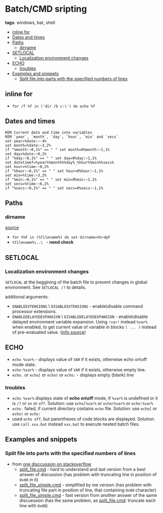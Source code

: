 # Batch/CMD sripting

**tags**: windows, bat, shell


<!-- MarkdownTOC autolink="true" lowercase="all" uri_encoding="false" -->

- [inline for](#inline-for)
- [Dates and times](#dates-and-times)
- [Paths](#paths)
    - [dirname](#dirname)
- [SETLOCAL](#setlocal)
    - [Localization environment changes](#localization-environment-changes)
- [ECHO](#echo)
    - [troubles](#troubles)
- [Examples and snippets](#examples-and-snippets)
    - [Split file into parts with the specified numbers of lines](#split-file-into-parts-with-the-specified-numbers-of-lines)

<!-- /MarkdownTOC -->


## inline for

- ```for /f %f in ('dir /b c:\') do echo %f```

## Dates and times

```
REM Current date and time into variables
REM `year`, `month`, `day`, `hour`, `min` and `secs`
set year=%date:~-4%
set month=%date:~3,2%
if "%month:~0,1%" == " " set month=0%month:~1,1%
set day=%date:~0,2%
if "%day:~0,1%" == " " set day=0%day:~1,1%
set datetimef=%year%%month%%day%_%hour%%min%%secs%
set hour=%time:~0,2%
if "%hour:~0,1%" == " " set hour=0%hour:~1,1%
set min=%time:~3,2%
if "%min:~0,1%" == " " set min=0%min:~1,1%
set secs=%time:~6,2%
if "%secs:~0,1%" == " " set secs=0%secs:~1,1%
```


## Paths

### dirname

[source](http://stackoverflow.com/questions/778135/how-do-i-get-the-equivalent-of-dirname-in-a-batch-file)
- `for %%F in (%filename%) do set dirname=%%~dpF`
- `%filename%\..\ ` - **need check**


## SETLOCAL

### Localization environment changes

`SETLOCAL` at the beggining of the batch file to prevent changes in global environment. See `SETLOCAL /?` to details.

additional arguments:
- `ENABLEEXTENSIONS` \ `DISABLEEXTENSIONS` - enable\disable command processor extensions.
- `ENABLEDELAYEDEXPANSION`  \ `DISABLEDELAYEDEXPANSION` - enable\disable delayed environment variable expansion.
Using `!var!` instead `%var%` when enabled, to get current value of variable in blocks `( ... )` instead of pre-evaluated value.
([info source](https://stackoverflow.com/questions/22278456/enable-and-disable-delayed-expansion-what-does-it-do/22278518))


## ECHO

- `echo %var%` - displays value of `VAR` if it exists, otherwise echo on\off mode state.
- `echo:%var%` - displays value of `VAR` if it exists, otherwise empty line.
- `echo.` or `echo[` or `echo(` or `echo:` - displays empty (blank) line


### troubles

- `echo %var%` displays state of __echo on\off__ mode, if `%var%` is undefined or it is `/?` or `on` or `off`.
Solution: use `echo[%var%` or `echo(%var%` or `echo:%var%`
- `echo.` failed, if current directory contains `echo` file.
Solution: use `echo[` or `echo(` or `echo:`
- used `echo off`, but parentheses of code blocks are displayed.
Solution: use `call xxx.bat` instead `xxx.bat` to execute nested batch files.


## Examples and snippets

### Split file into parts with the specified numbers of lines

- from [one disccussion on stackoverflow](https://stackoverflow.com/questions/23593556/batch-split-a-text-file)
    - [split_file.cmd](batch_scripts/split_file.cmd) - hard to understand and last version from a best answer of discussion
    (has problem with truncating line in position of `0x00` in it)
    - [split_file_simple.cmd](batch_scripts/split_file_simple.cmd) - simplified by me version 
    (has problem with truncating file part in position of line, that containing `0x00` character)
    - [split_file_simple.cmd](batch_scripts/split_file_simple.cmd) - fast version from another answer of the same discuession
    (has the same problem, as [split_file.cmd](batch_scripts/split_file.cmd): truncate each line with `0x00`)




